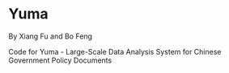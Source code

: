 # Yuma

By Xiang Fu and Bo Feng

Code for Yuma - Large-Scale Data Analysis System for Chinese Government Policy Documents
